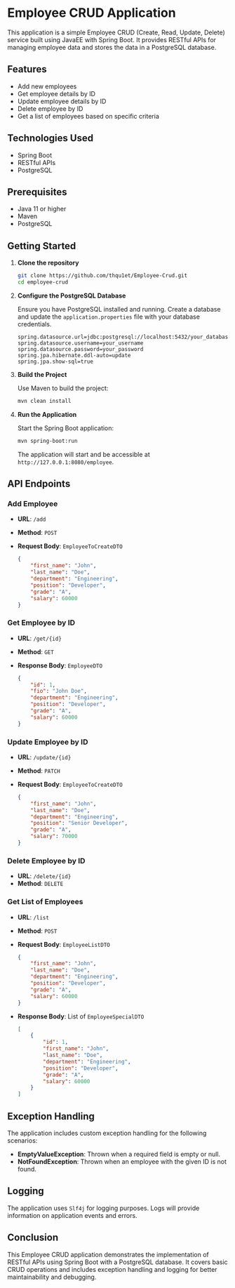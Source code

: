 # Employee CRUD Application

This application is a simple Employee CRUD (Create, Read, Update, Delete) service built using JavaEE with Spring Boot. It provides RESTful APIs for managing employee data and stores the data in a PostgreSQL database.

## Features

- Add new employees
- Get employee details by ID
- Update employee details by ID
- Delete employee by ID
- Get a list of employees based on specific criteria

## Technologies Used

- Spring Boot
- RESTful APIs
- PostgreSQL

## Prerequisites

- Java 11 or higher
- Maven
- PostgreSQL

## Getting Started

1. **Clone the repository**

    ```bash
    git clone https://github.com/thqu1et/Employee-Crud.git
    cd employee-crud
    ```

2. **Configure the PostgreSQL Database**

   Ensure you have PostgreSQL installed and running. Create a database and update the `application.properties` file with your database credentials.

    ```properties
    spring.datasource.url=jdbc:postgresql://localhost:5432/your_database
    spring.datasource.username=your_username
    spring.datasource.password=your_password
    spring.jpa.hibernate.ddl-auto=update
    spring.jpa.show-sql=true
    ```

3. **Build the Project**

   Use Maven to build the project:

    ```bash
    mvn clean install
    ```

4. **Run the Application**

   Start the Spring Boot application:

    ```bash
    mvn spring-boot:run
    ```

   The application will start and be accessible at `http://127.0.0.1:8080/employee`.

## API Endpoints

### Add Employee

- **URL**: `/add`
- **Method**: `POST`
- **Request Body**: `EmployeeToCreateDTO`

    ```json
    {
        "first_name": "John",
        "last_name": "Doe",
        "department": "Engineering",
        "position": "Developer",
        "grade": "A",
        "salary": 60000
    }
    ```

### Get Employee by ID

- **URL**: `/get/{id}`
- **Method**: `GET`
- **Response Body**: `EmployeeDTO`

    ```json
    {
        "id": 1,
        "fio": "John Doe",
        "department": "Engineering",
        "position": "Developer",
        "grade": "A",
        "salary": 60000
    }
    ```

### Update Employee by ID

- **URL**: `/update/{id}`
- **Method**: `PATCH`
- **Request Body**: `EmployeeToCreateDTO`

    ```json
    {
        "first_name": "John",
        "last_name": "Doe",
        "department": "Engineering",
        "position": "Senior Developer",
        "grade": "A",
        "salary": 70000
    }
    ```

### Delete Employee by ID

- **URL**: `/delete/{id}`
- **Method**: `DELETE`

### Get List of Employees

- **URL**: `/list`
- **Method**: `POST`
- **Request Body**: `EmployeeListDTO`

    ```json
    {
        "first_name": "John",
        "last_name": "Doe",
        "department": "Engineering",
        "position": "Developer",
        "grade": "A",
        "salary": 60000
    }
    ```

- **Response Body**: List of `EmployeeSpecialDTO`

    ```json
    [
        {
            "id": 1,
            "first_name": "John",
            "last_name": "Doe",
            "department": "Engineering",
            "position": "Developer",
            "grade": "A",
            "salary": 60000
        }
    ]
    ```

## Exception Handling

The application includes custom exception handling for the following scenarios:

- **EmptyValueException**: Thrown when a required field is empty or null.
- **NotFoundException**: Thrown when an employee with the given ID is not found.

## Logging

The application uses `Slf4j` for logging purposes. Logs will provide information on application events and errors.

## Conclusion

This Employee CRUD application demonstrates the implementation of RESTful APIs using Spring Boot with a PostgreSQL database. It covers basic CRUD operations and includes exception handling and logging for better maintainability and debugging.

